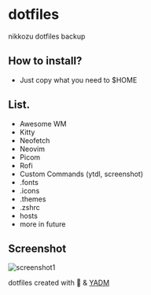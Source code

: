 # dotfiles
nikkozu dotfiles backup

## How to install?
- Just copy what you need to $HOME

## List.
- Awesome WM
- Kitty
- Neofetch
- Neovim
- Picom
- Rofi
- Custom Commands (ytdl, screenshot)
- .fonts
- .icons
- .themes
- .zshrc
- hosts
- more in future

## Screenshot
![screenshot1](https://cdn.discordapp.com/attachments/466964106692395008/806364918022012969/unknown.png "screenshot1")


dotfiles created with :sparkling_heart: & [YADM](https://yadm.io)

